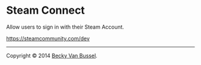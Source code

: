 # Steam Connect

Allow users to sign in with their Steam Account.

https://steamcommunity.com/dev

---

Copyright &copy; 2014 [Becky Van Bussel](http://vanillaforums.com).
